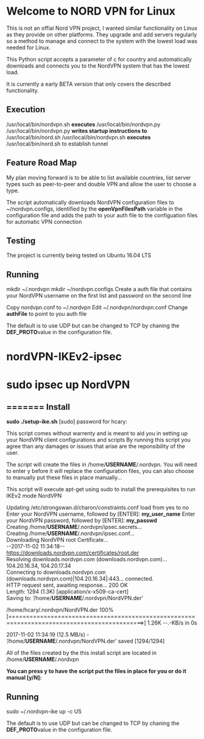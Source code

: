
Welcome to NORD VPN for Linux
===========================

This is not an offial Nord VPN project, I wanted similar functionality on Linux as they provide on other platforms. They upgrade and add servers regularly so a method to manage and connect to the system with the lowest load was needed for Linux.

This Python script accepts a parameter of c for country and automatically downloads and connects you to the NordVPN system that has the lowest load.

It is currently a early BETA version that only covers the described functionality. 


Execution
---------
/usr/local/bin/nordvpn.sh **executes** /usr/local/bin/nordvpn.py 
/usr/local/bin/nordvpn.py **writes startup instructions to** /usr/local/bin/nord.sh
/usr/local/bin/nordvpn.sh **executes** /usr/local/bin/nord.sh to establish tunnel

Feature Road Map
----------------

My plan moving forward is to be able to list available countries, list server types such as peer-to-peer and double VPN and allow the user to choose a type. 

The script automatically downloads NordVPN configuration files to ~/nordvpn.configs, identified by the **openVpnFilesPath** variable in the configuration file and adds the path to your auth file to the configuation files for automatic VPN connection

Testing
-------
The project is currently being tested on Ubuntu 16.04 LTS

Running
-------
mkdir ~/.nordvpn
mkdir ~/nordvpn.configs
Create a auth file that contains your NordVPN username on the first list and password on the second line

Copy nordvpn.conf to ~/.nordvpn
Edit ~/.nordvpn/nordvpn.conf
Change **authFile** to point to you auth file

The default is to use UDP but can be changed to TCP by chaning the **DEF_PROTO**value in the configuration file. 

# nordVPN-IKEv2-ipsec

# sudo ipsec up NordVPN 
=======
Install
-------
**sudo ./setup-ike.sh** 
[sudo] password for hcary: 

This script comes without warrenty and is meant to aid you in setting up your NordVPN client configurations and scripts
By running this script you agree than any damages or issues that arise are the reponsibility of the user.

The script will create the files in /home/**USERNAME**/.nordvpn. You will need to enter y before it will replace the configuration files, you can also choose to manually put these files in place manually...

This script will execute apt-get using sudo to install the prerequisites to run IKEv2 mode NordVPN

Updating /etc/strongswan.d/charon/constraints.conf load from yes to no
Enter your NordVPN username, followed by [ENTER]:
**my_user_name**
Enter your NordVPN password, followed by [ENTER]:
**my_passwd**                                                                                                                                                                         
Creating /home/**USERNAME**/.nordvpn/ipsec.secrets...                                                                                                                                    
Creating /home/**USERNAME**/.nordvpn/ipsec.conf...                                                                                                                                       
Downloading NordVPN root Certificate...                                                                                                                                           
--2017-11-02 11:34:18--  https://downloads.nordvpn.com/certificates/root.der                                                                                                      
Resolving downloads.nordvpn.com (downloads.nordvpn.com)... 104.20.16.34, 104.20.17.34                                                                                             
Connecting to downloads.nordvpn.com (downloads.nordvpn.com)|104.20.16.34|:443... connected.                                                                                       
HTTP request sent, awaiting response... 200 OK                                                                                                                                    
Length: 1294 (1.3K) [application/x-x509-ca-cert]                                                                                                                                  
Saving to: ‘/home/**USERNAME**/.nordvpn/NordVPN.der’                                                                                                                                     

/home/hcary/.nordvpn/NordVPN.der             100%[============================================================================================>]   1.26K  --.-KB/s    in 0s       

2017-11-02 11:34:19 (12.5 MB/s) - ‘/home/**USERNAME**/.nordvpn/NordVPN.der’ saved [1294/1294]                                                                                            

All of the files created by the this install script are located in /home/**USERNAME**/.nordvpn                                                                                           

**You can press y to have the script put the files in place for you or do it manual [y/N]:**


Running
-------
sudo ~/.nordvpn-ike up -c US

The default is to use UDP but can be changed to TCP by chaning the **DEF_PROTO**value in the configuration file. 


